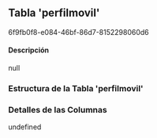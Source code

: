 
## Tabla 'perfilmovil'
6f9fb0f8-e084-46bf-86d7-8152298060d6
#### Descripción

null

### Estructura de la Tabla 'perfilmovil'




### Detalles de las Columnas
undefined

